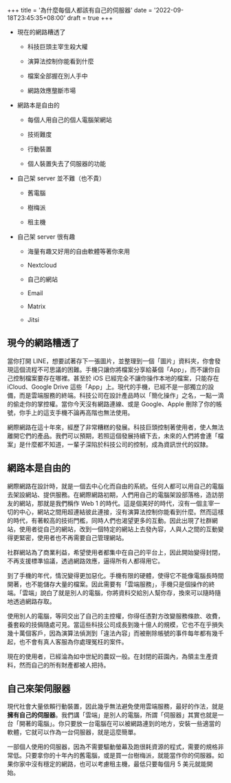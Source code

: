 +++
title = '為什麼每個人都該有自己的伺服器'
date = '2022-09-18T23:45:35+08:00'
draft = true
+++

* 現在的網路糟透了
  
   * 科技巨頭主宰生殺大權
  
   * 演算法控制你能看到什麼
  
   * 檔案全部握在別人手中
  
   * 網路效應壟斷市場

* 網路本是自由的
  
   * 每個人用自己的個人電腦架網站
  
   * 技術難度
  
   * 行動裝置
  
   * 個人裝置失去了伺服器的功能

* 自己架 server 並不難（也不貴）
  
   * 舊電腦
  
   * 樹梅派
  
   * 租主機

* 自己架 server 很有趣
  
   * 海量有趣又好用的自由軟體等著你來用
  
   * Nextcloud
  
   * 自己的網站
  
   * Email
  
   * Matrix
  
   * Jitsi

## 現今的網路糟透了

當你打開 LINE，想要試著存下一張圖片，並整理到一個「圖片」資料夾，你會發現這個流程不可思議的困難。手機只讓你將檔案分享給棊個「App」，而不讓你自己控制檔案要存在哪裡。甚至於 iOS 已經完全不讓你操作本地的檔案，只能存在 iCloud、Google Drive 這些「App」上。現代的手機，已經不是一部獨立的設備，而是雲端服務的終端。科技公司在設計產品時以「簡化操作」之名，一點一滴的偷走你的掌控權。當你今天沒有網路連線、或是 Google、Apple 刪除了你的帳號，你手上的這支手機不論再高階也無法使用。

網際網路在這十年來，經歷了非常糟糕的發展。科技巨頭控制著使用者，使人無法離開它們的產品。我們可以預期，若照這個發展持續下去，未來的人們將會連「檔案」是什麼都不知道，一輩子深陷於科技公司的控制，成為資訊世代的奴隸。

## 網路本是自由的

網際網路在設計時，就是一個去中心化而自由的系統。任何人都可以用自己的電腦去架設網站、提供服務。在網際網路初期，人們用自己的電腦架設部落格，造訪朋友的網站，那就是我們稱作 Web 1 的時代。這是個美好的時代，沒有一個主宰一切的中心，網站之間用超連結彼此連接，沒有演算法控制你能看到什麼。然而這樣的時代，有著較高的技術門檻，同時人們也渴望更多的互動。因此出現了社群網站，使用者從自己的網站，改到一個特定的網站上去發內容，人與人之間的互動變得更緊密，使用者也不再需要自己管理網站。

社群網站為了商業利益，希望使用者都集中在自己的平台上，因此開始變得封閉，不再支援標準協議，透過網路效應，逼得所有人都得用它。

到了手機的年代，情況變得更加惡化。手機有限的硬體，使得它不能像電腦長時間開著，也不能儲存大量的檔案。因此需要有「雲端服務」，手機只是個操作的終端。「雲端」說白了就是別人的電腦，你將資料交給別人幫你存，換來可以隨時隨地透過網路存取。

使用別人的電腦，等同交出了自己的主控權，你得任憑對方改變服務條款、收費，養套殺的技倆隨處可見。當這些科技公司成長到幾十億人的規模，它也不在乎損失幾十萬個客戶，因為演算法偵測到「違法內容」而被刪除帳號的事件每年都有幾千起，也不會有真人客服為你處理冤枉的案件。

現在的使用者，已經淪為如中世紀的農奴一般。在封閉的莊園內，為領主生產資料，然而自己的所有財產都被人把持。

## 自己來架伺服器

現代社會大量依賴行動裝置，因此幾乎無法避免使用雲端服務，最好的作法，就是**擁有自己的伺服器**。我們講「雲端」是別人的電腦，所謂「伺服器」其實也就是一台「開著的電腦」。你只要放一台電腦在可以被網路連到的地方，安裝一些適當的軟體，它就可以作為一台伺服器，就是這麼簡單。

一部個人使用的伺服器，因為不需要驅動螢幕及跑很耗資源的程式，需要的規格非常低。只要拿你的十年內的舊電腦，或是買一台樹梅派，就能當作你的伺服器。如果你家中沒有穩定的網路，也可以考慮租主機，最低只要每個月 5 美元就能開始。
